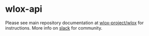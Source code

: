 wlox-api
========

Please see main repository documentation at [wlox-project/wlox](http://www.github.com/wlox-project/wlox) for instructions.
More info on [slack](http://wlox.slack.org) for community.
